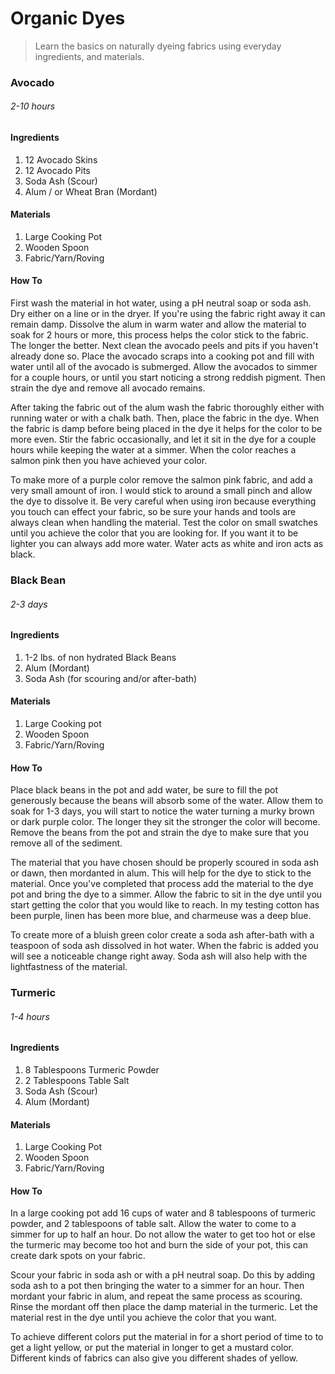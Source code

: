 # Organic Dyes

>Learn the basics on naturally dyeing fabrics using everyday ingredients, and materials.

### Avocado

###### 2-10 hours

#### Ingredients
1. 12 Avocado Skins
2. 12 Avocado Pits
3. Soda Ash (Scour)
3. Alum / or Wheat Bran (Mordant)

#### Materials
1. Large Cooking Pot
2. Wooden Spoon
3. Fabric/Yarn/Roving

#### How To

First wash the material in hot water, using a pH neutral soap or soda ash. Dry either on a line or in the dryer. If you're using the fabric right away it can remain damp. Dissolve the alum in warm water and allow the material to soak for 2 hours or more, this process helps the color stick to the fabric. The longer the better. Next clean the avocado peels and pits if you haven't already done so. Place the avocado scraps into a cooking pot and fill with water until all of the avocado is submerged. Allow the avocados to simmer for a couple hours, or until you start noticing a strong reddish pigment. Then strain the dye and remove all avocado remains.

After taking the fabric out of the alum wash the fabric thoroughly either with running water or with a chalk bath. Then, place the fabric in the dye. When the fabric is damp before being placed in the dye it helps for the color to be more even. Stir the fabric occasionally, and let it sit in the dye for a couple hours while keeping the water at a simmer. When the color reaches a salmon pink then you have achieved your color.

To make more of a purple color remove the salmon pink fabric, and add a very small amount of iron. I would stick to around a small pinch and allow the dye to dissolve it. Be very careful when using iron because everything you touch can effect your fabric, so be sure your hands and tools are always clean when handling the material. Test the color on small swatches until you achieve the color that you are looking for. If you want it to be lighter you can always add more water. Water acts as white and iron acts as black.


### Black Bean

###### 2-3 days

#### Ingredients
1. 1-2 lbs. of non hydrated Black Beans
2. Alum (Mordant)
3. Soda Ash (for scouring and/or after-bath)

#### Materials
1. Large Cooking pot
2. Wooden Spoon
3. Fabric/Yarn/Roving

#### How To

Place black beans in the pot and add water, be sure to fill the pot generously because the beans will absorb some of the water. Allow them to soak for 1-3 days, you will start to notice the water turning a murky brown or dark purple color. The longer they sit the stronger the color will become. Remove the beans from the pot and strain the dye to make sure that you remove all of the sediment.

The material that you have chosen should be properly scoured in soda ash or dawn, then mordanted in alum. This will help for the dye to stick to the material. Once you've completed that process add the material to the dye pot and bring the dye to a simmer. Allow the fabric to sit in the dye until you start getting the color that you would like to reach. In my testing cotton has been purple, linen has been more blue, and charmeuse was a deep blue.

To create more of a bluish green color create a soda ash after-bath with a teaspoon of soda ash dissolved in hot water. When the fabric is added you will see a noticeable change right away. Soda ash will also help with the lightfastness of the material.


### Turmeric

###### 1-4 hours

#### Ingredients
1. 8 Tablespoons Turmeric Powder
2. 2 Tablespoons Table Salt
3. Soda Ash (Scour)
4. Alum (Mordant)

#### Materials
1. Large Cooking Pot
2. Wooden Spoon
3. Fabric/Yarn/Roving

#### How To

In a large cooking pot add 16 cups of water and 8 tablespoons of turmeric powder, and 2 tablespoons of table salt. Allow the water to come to a simmer for up to half an hour. Do not allow the water to get too hot or else the turmeric may become too hot and burn the side of your pot, this can create dark spots on your fabric.

Scour your fabric in soda ash or with a pH neutral soap. Do this by adding soda ash to a pot then bringing the water to a simmer for an hour. Then mordant your fabric in alum, and repeat the same process as scouring. Rinse the mordant off then place the damp material in the turmeric. Let the material rest in the dye until you achieve the color that you want.

To achieve different colors put the material in for a short period of time to to get a light yellow, or put the material in longer to get a mustard color. Different kinds of fabrics can also give you different shades of yellow. 

